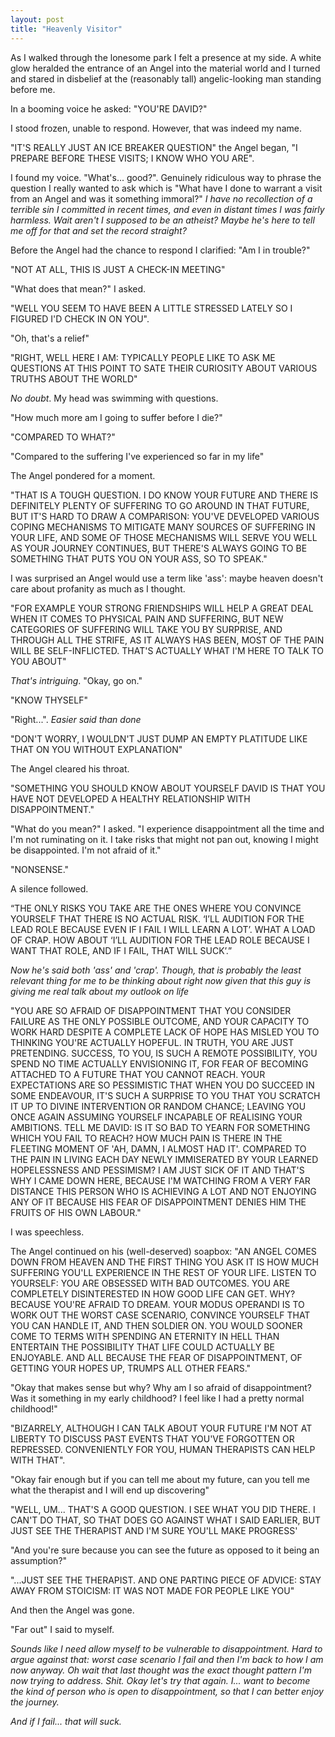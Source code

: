 ```yaml
---
layout: post
title: "Heavenly Visitor"
---
```


As I walked through the lonesome park I felt a presence at my side. A white glow heralded the entrance of an Angel into the material world and I turned and stared in disbelief at the (reasonably tall) angelic-looking man standing before me.

In a booming voice he asked: "YOU'RE DAVID?"

I stood frozen, unable to respond. However, that was indeed my name.

"IT'S REALLY JUST AN ICE BREAKER QUESTION" the Angel began, "I PREPARE BEFORE THESE VISITS; I KNOW WHO YOU ARE".

I found my voice. "What's... good?". Genuinely ridiculous way to phrase the question I really wanted to ask which is "What have I done to warrant a visit from an Angel and was it something immoral?" _I have no recollection of a terrible sin I committed in recent times, and even in distant times I was fairly harmless. Wait aren't I supposed to be an atheist? Maybe he's here to tell me off for that and set the record straight?_

Before the Angel had the chance to respond I clarified: "Am I in trouble?"

"NOT AT ALL, THIS IS JUST A CHECK-IN MEETING"

"What does that mean?" I asked.

"WELL YOU SEEM TO HAVE BEEN A LITTLE STRESSED LATELY SO I FIGURED I'D CHECK IN ON YOU".

"Oh, that's a relief"

"RIGHT, WELL HERE I AM: TYPICALLY PEOPLE LIKE TO ASK ME QUESTIONS AT THIS POINT TO SATE THEIR CURIOSITY ABOUT VARIOUS TRUTHS ABOUT THE WORLD"

_No doubt_. My head was swimming with questions.

"How much more am I going to suffer before I die?"

"COMPARED TO WHAT?"

"Compared to the suffering I've experienced so far in my life"

The Angel pondered for a moment.

"THAT IS A TOUGH QUESTION. I DO KNOW YOUR FUTURE AND THERE IS DEFINITELY PLENTY OF SUFFERING TO GO AROUND IN THAT FUTURE, BUT IT'S HARD TO DRAW A COMPARISON: YOU'VE DEVELOPED VARIOUS COPING MECHANISMS TO MITIGATE MANY SOURCES OF SUFFERING IN YOUR LIFE, AND SOME OF THOSE MECHANISMS WILL SERVE YOU WELL AS YOUR JOURNEY CONTINUES, BUT THERE'S ALWAYS GOING TO BE SOMETHING THAT PUTS YOU ON YOUR ASS, SO TO SPEAK."

I was surprised an Angel would use a term like 'ass': maybe heaven doesn't care about profanity as much as I thought.

"FOR EXAMPLE YOUR STRONG FRIENDSHIPS WILL HELP A GREAT DEAL WHEN IT COMES TO PHYSICAL PAIN AND SUFFERING, BUT NEW CATEGORIES OF SUFFERING WILL TAKE YOU BY SURPRISE, AND THROUGH ALL THE STRIFE, AS IT ALWAYS HAS BEEN, MOST OF THE PAIN WILL BE SELF-INFLICTED. THAT'S ACTUALLY WHAT I'M HERE TO TALK TO YOU ABOUT"

_That's intriguing_. "Okay, go on."

"KNOW THYSELF"

"Right...". _Easier said than done_

"DON'T WORRY, I WOULDN'T JUST DUMP AN EMPTY PLATITUDE LIKE THAT ON YOU WITHOUT EXPLANATION"

The Angel cleared his throat.

"SOMETHING YOU SHOULD KNOW ABOUT YOURSELF DAVID IS THAT YOU HAVE NOT DEVELOPED A HEALTHY RELATIONSHIP WITH DISAPPOINTMENT."

"What do you mean?" I asked. "I experience disappointment all the time and I'm not ruminating on it. I take risks that might not pan out, knowing I might be disappointed. I'm not afraid of it."

"NONSENSE."

A silence followed.

“THE ONLY RISKS YOU TAKE ARE THE ONES WHERE YOU CONVINCE YOURSELF THAT THERE IS NO ACTUAL RISK. ‘I’LL AUDITION FOR THE LEAD ROLE BECAUSE EVEN IF I FAIL I WILL LEARN A LOT’. WHAT A LOAD OF CRAP. HOW ABOUT ‘I’LL AUDITION FOR THE LEAD ROLE BECAUSE I WANT THAT ROLE, AND IF I FAIL, THAT WILL SUCK’.”

_Now he's said both 'ass' and 'crap'. Though, that is probably the least relevant thing for me to be thinking about right now given that this guy is giving me real talk about my outlook on life_

"YOU ARE SO AFRAID OF DISAPPOINTMENT THAT YOU CONSIDER FAILURE AS THE ONLY POSSIBLE OUTCOME, AND YOUR CAPACITY TO WORK HARD DESPITE A COMPLETE LACK OF HOPE HAS MISLED YOU TO THINKING YOU'RE ACTUALLY HOPEFUL. IN TRUTH, YOU ARE JUST PRETENDING. SUCCESS, TO YOU, IS SUCH A REMOTE POSSIBILITY, YOU SPEND NO TIME ACTUALLY ENVISIONING IT, FOR FEAR OF BECOMING ATTACHED TO A FUTURE THAT YOU CANNOT REACH. YOUR EXPECTATIONS ARE SO PESSIMISTIC THAT WHEN YOU DO SUCCEED IN SOME ENDEAVOUR, IT'S SUCH A SURPRISE TO YOU THAT YOU SCRATCH IT UP TO DIVINE INTERVENTION OR RANDOM CHANCE; LEAVING YOU ONCE AGAIN ASSUMING YOURSELF INCAPABLE OF REALISING YOUR AMBITIONS. TELL ME DAVID: IS IT SO BAD TO YEARN FOR SOMETHING WHICH YOU FAIL TO REACH? HOW MUCH PAIN IS THERE IN THE FLEETING MOMENT OF 'AH, DAMN, I ALMOST HAD IT'. COMPARED TO THE PAIN IN LIVING EACH DAY NEWLY IMMISERATED BY YOUR LEARNED HOPELESSNESS AND PESSIMISM? I AM JUST SICK OF IT AND THAT'S WHY I CAME DOWN HERE, BECAUSE I'M WATCHING FROM A VERY FAR DISTANCE THIS PERSON WHO IS ACHIEVING A LOT AND NOT ENJOYING ANY OF IT BECAUSE HIS FEAR OF DISAPPOINTMENT DENIES HIM THE FRUITS OF HIS OWN LABOUR."

I was speechless.

The Angel continued on his (well-deserved) soapbox: "AN ANGEL COMES DOWN FROM HEAVEN AND THE FIRST THING YOU ASK IT IS HOW MUCH SUFFERING YOU'LL EXPERIENCE IN THE REST OF YOUR LIFE. LISTEN TO YOURSELF: YOU ARE OBSESSED WITH BAD OUTCOMES. YOU ARE COMPLETELY DISINTERESTED IN HOW GOOD LIFE CAN GET. WHY? BECAUSE YOU'RE AFRAID TO DREAM. YOUR MODUS OPERANDI IS TO WORK OUT THE WORST CASE SCENARIO, CONVINCE YOURSELF THAT YOU CAN HANDLE IT, AND THEN SOLDIER ON. YOU WOULD SOONER COME TO TERMS WITH SPENDING AN ETERNITY IN HELL THAN ENTERTAIN THE POSSIBILITY THAT LIFE COULD ACTUALLY BE ENJOYABLE. AND ALL BECAUSE THE FEAR OF DISAPPOINTMENT, OF GETTING YOUR HOPES UP, TRUMPS ALL OTHER FEARS."

"Okay that makes sense but why? Why am I so afraid of disappointment? Was it something in my early childhood? I feel like I had a pretty normal childhood!"

"BIZARRELY, ALTHOUGH I CAN TALK ABOUT YOUR FUTURE I'M NOT AT LIBERTY TO DISCUSS PAST EVENTS THAT YOU'VE FORGOTTEN OR REPRESSED. CONVENIENTLY FOR YOU, HUMAN THERAPISTS CAN HELP WITH THAT".

"Okay fair enough but if you can tell me about my future, can you tell me what the therapist and I will end up discovering"

"WELL, UM... THAT'S A GOOD QUESTION. I SEE WHAT YOU DID THERE. I CAN'T DO THAT, SO THAT DOES GO AGAINST WHAT I SAID EARLIER, BUT JUST SEE THE THERAPIST AND I'M SURE YOU'LL MAKE PROGRESS'

"And you're sure because you can see the future as opposed to it being an assumption?"

"...JUST SEE THE THERAPIST. AND ONE PARTING PIECE OF ADVICE: STAY AWAY FROM STOICISM: IT WAS NOT MADE FOR PEOPLE LIKE YOU"

And then the Angel was gone.

"Far out" I said to myself.

_Sounds like I need allow myself to be vulnerable to disappointment. Hard to argue against that: worst case scenario I fail and then I'm back to how I am now anyway. Oh wait that last thought was the exact thought pattern I'm now trying to address. Shit. Okay let's try that again. I... want to become the kind of person who is open to disappointment, so that I can better enjoy the journey._

_And if I fail... that will suck._
